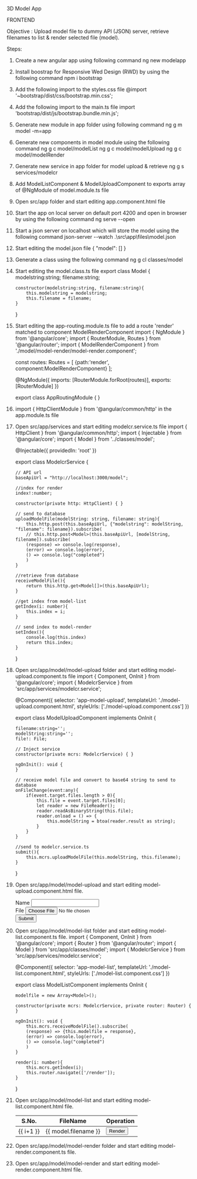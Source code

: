 3D Model App

FRONTEND

Objective : Upload model file to dummy API (JSON) server, retrieve filenames to list & render selected file (model).

Steps:
1. Create a new angular app using following command
    ng new modelapp

2. Install boostrap for Responsive Wed Design (RWD) by using the following command
    npm i bootstrap

3. Add the following import to the styles.css file
    @import '~bootstrap/dist/css/bootstrap.min.css';

4. Add the following import to the main.ts file
    import 'bootstrap/dist/js/bootstrap.bundle.min.js';

5. Generate new module in app folder using following command
    ng g m model -m=app

6. Generate new components in model module using the following command
    ng g c model/modelList
    ng g c model/modelUpload
    ng g c model/modelRender

7. Generate new service in app folder for model upload & retrieve
    ng g s services/modelcr

8. Add ModelListComponent & ModelUploadComponent to exports array of @NgModule of model.module.ts file

9. Open src/app folder and start editing app.component.html file
    <router-outlet></router-outlet>
    <app-model-upload></app-model-upload>

10. Start the app on local server on default port 4200 and open in browser by using the following command
    ng serve --open

11. Start a json server on localhost which will store the model using the following command
    json-server --watch .\src\app\files\model.json

12. Start editing the model.json file
    {
        "model": []
    }

13. Generate a class using the following command
    ng g cl classes/model

14. Start editing the model.class.ts file
    export class Model {
        modelstring:string;
        filename:string;

        constructor(modelstring:string, filename:string){
            this.modelstring = modelstring;
            this.filename = filename;
        }
    }

15. Start editing the app-routing.module.ts file to add a route 'render' matched to component ModelRenderComponent
    import { NgModule } from '@angular/core';
    import { RouterModule, Routes } from '@angular/router';
    import { ModelRenderComponent } from './model/model-render/model-render.component';

    const routes: Routes = [
    {path:'render', component:ModelRenderComponent}
    ];

    @NgModule({
    imports: [RouterModule.forRoot(routes)],
    exports: [RouterModule]
    })

    export class AppRoutingModule { }

16. import { HttpClientModule } from '@angular/common/http' in the app.module.ts file

17. Open src/app/services and start editing modelcr.service.ts file
    import { HttpClient } from '@angular/common/http';
    import { Injectable } from '@angular/core';
    import { Model } from '../classes/model';

    @Injectable({
    providedIn: 'root'
    })

    export class ModelcrService {

        // API url
        baseApiUrl = "http://localhost:3000/model";

        //index for render
        index!:number;

        constructor(private http: HttpClient) { }

        // send to database
        uploadModelFile(modelString: string, filename: string){  
            this.http.post(this.baseApiUrl, {"modelstring": modelString, "filename": filename}).subscribe(
            // this.http.post<Model>(this.baseApiUrl, [modelString, filename]).subscribe(  
            (response) => console.log(response),
            (error) => console.log(error),
            () => console.log("completed")
            )
        }

        //retrieve from database
        receiveModelFile(){
            return this.http.get<Model[]>(this.baseApiUrl);
        }

        //get index from model-list
        getIndex(i: number){
            this.index = i;
        }

        // send index to model-render
        setIndex(){
            console.log(this.index)
            return this.index;
        }
    }


18. Open src/app/model/model-upload folder and start editing model-upload.component.ts file
    import { Component, OnInit } from '@angular/core';
    import { ModelcrService } from 'src/app/services/modelcr.service';


    @Component({
    selector: 'app-model-upload',
    templateUrl: './model-upload.component.html',
    styleUrls: ['./model-upload.component.css']
    })

    export class ModelUploadComponent implements OnInit {

        filename:string='';
        modelString:string='';
        file!: File;

        // Inject service 
        constructor(private mcrs: ModelcrService) { }

        ngOnInit(): void {
        }

        // receive model file and convert to base64 string to send to database 
        onFileChange(event:any){
            if(event.target.files.length > 0){
                this.file = event.target.files[0];
                let reader = new FileReader();
                reader.readAsBinaryString(this.file);
                reader.onload = () => {
                    this.modelString = btoa(reader.result as string);
                }
            }
        }

        //send to modelcr.service.ts
        submit(){
            this.mcrs.uploadModelFile(this.modelString, this.filename);
        }
    }

19. Open src/app/model/model-upload and start editing model-upload.component.html file.
    <div class="form-group">
    <label for="name">Name</label>
    <input [(ngModel)]="filename" type="text" class="form-control">
    </div>
    <div class="form-group">
        <label for="file">File</label>
        <input id="file" type="file" class="form-control" (change)="onFileChange($event)">
    </div>
    <button class="btn btn-primary" (click)="submit()">Submit</button>
    <app-model-list></app-model-list>

20. Open src/app/model/model-list folder and start editing model-list.component.ts file.
    import { Component, OnInit } from '@angular/core';
    import { Router } from '@angular/router';
    import { Model } from 'src/app/classes/model';
    import { ModelcrService } from 'src/app/services/modelcr.service';

    @Component({
    selector: 'app-model-list',
    templateUrl: './model-list.component.html',
    styleUrls: ['./model-list.component.css']
    })

    export class ModelListComponent implements OnInit {

        modelfile = new Array<Model>();

        constructor(private mcrs: ModelcrService, private router: Router) { }

        ngOnInit(): void {
            this.mcrs.receiveModelFile().subscribe(
            (response) => {this.modelfile = response},
            (error) => console.log(error),
            () => console.log("completed")
            ) 
        }

        render(i: number){
            this.mcrs.getIndex(i);
            this.router.navigate(['/render']);
        }
    }

21. Open src/app/model/model-list and start editing model-list.component.html file.
    <table class="table table-hover">
        <thead>
            <tr>
                <th>S.No.</th>
                <th>FileName</th>
                <th>Operation</th>
            </tr>
        </thead>
        <tbody *ngFor="let model of modelfile; let i = index">
            <tr>
                <td>{{ i+1 }}</td>
                <td>{{ model.filename }}</td>
                <td><button class="btn btn-primary" (click)="render(i)">Render</button></td>
            </tr>
        </tbody>
    </table>

22. Open src/app/model/model-render folder and start editing model-render.component.ts file.

23. Open src/app/model/model-render and start editing model-render.component.html file.